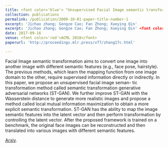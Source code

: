 ```yaml
---
title: <font color='blue'> "Unsupervised Facial Image semantic transformation using Generative Adversarial Networks"</font>
collection: publications
permalink: /publication/2009-10-01-paper-title-number-1
excerpt: 'Jichao zhang; Gongze Cao; Fan Zhong; Xueying Qin'
excerpt: 'Jichao zhang; Gongze Cao; Fan Zhong; Xueying Qin' <font color='red'>ACML 2018</font>
date: 2017-09-16
venue: <font color='red'>ACML 2018</font>
paperurl: 'http://proceedings.mlr.press/v77/zhang17c.html'

---
```

Facial Image semantic transformation aims to convert one image into another image with
different semantic features (e.g., face pose, hairstyle). The previous methods, which learn
the mapping function from one image domain to the other, require supervised information
directly or indirectly. In this paper, we propose an unsupervised facial image seman-
tic transformation method called semantic transformation generative adversarial networks
(ST-GAN). We further improve ST-GAN with the Wasserstein distance to generate more
realistic images and propose a method called local mutual information maximization to
obtain a more explicit semantic transformation. ST-GAN has the ability to map the image
semantic features into the latent vector and then perform transformation by controlling
the latent vector. After the proposed framework is trained on a benchmark, the original
face images can be reconstructed and then translated into various images with different
semantic features.

[Arxiv](http://proceedings.mlr.press/v77/zhang17c.html).
